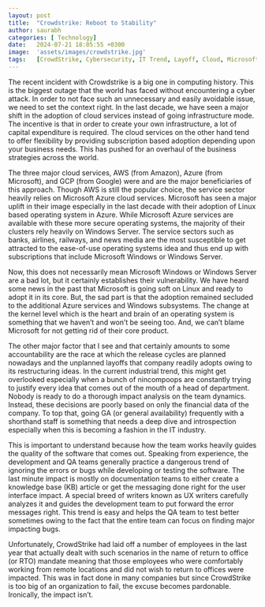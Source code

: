 ```yaml
---
layout: post
title:  "Crowdstrike: Reboot to Stability"
author: saurabh
categories: [ Technology]
date:   2024-07-21 18:05:55 +0300
image:  'assets/images/crowdstrike.jpg'
tags:   [CrowdStrike, Cybersecurity, IT Trend, Layoff, Cloud, Microsoft, Linux]
---
```

The recent incident with Crowdstrike is a big one in computing history. 
This is the biggest outage that the world has faced without encountering a cyber attack. 
In order to not face such an unnecessary and easily avoidable issue, we need to set the context right. 
In the last decade, we have seen a major shift in the adoption of cloud services instead of going infrastructure mode. 
The incentive is that in order to create your own infrastructure, a lot of capital expenditure is required. 
The cloud services on the other hand tend to offer flexibility by providing subscription based adoption depending upon your business needs. 
This has pushed for an overhaul of the business strategies across the world.

The three major cloud services, AWS (from Amazon), Azure (from Microsoft), and GCP (from Google) were and are the major beneficiaries of this approach. 
Though AWS is still the popular choice, the service sector heavily relies on Microsoft Azure cloud services. 
Microsoft has seen a major uplift in their image especially in the last decade with their adoption of Linux based operating system in Azure. 
While Microsoft Azure services are available with these more secure operating systems, the majority of their clusters rely heavily on Windows Server. 
The service sectors such as banks, airlines, railways, and news media are the most susceptible to get attracted to the ease-of-use operating systems idea and thus end up with subscriptions that include Microsoft Windows or Windows Server.

Now, this does not necessarily mean Microsoft Windows or Windows Server are a bad lot, but it certainly establishes their vulnerability. 
We have heard some news in the past that Microsoft is going soft on Linux and ready to adopt it in its core. 
But, the sad part is that the adoption remained secluded to the additional Azure services and Windows subsystems. 
The change at the kernel level which is the heart and brain of an operating system is something that we haven’t and won’t be seeing too. 
And, we can’t blame Microsoft for not getting rid of their core product.

The other major factor that I see and that certainly amounts to some accountability are the race at which the release cycles are planned nowadays and the unplanned layoffs that company readily adopts owing to its restructuring ideas. 
In the current industrial trend, this might get overlooked especially when a bunch of nincompoops are constantly trying to justify every idea that comes out of the mouth of a head of department. 
Nobody is ready to do a thorough impact analysis on the team dynamics. 
Instead, these decisions are poorly based on only the financial data of the company. 
To top that, going GA (or general availability) frequently with a shorthand staff is something that needs a deep dive and introspection especially when this is becoming a fashion in the IT industry.

This is important to understand because how the team works heavily guides the quality of the software that comes out. 
Speaking from experience, the development and QA teams generally practice a dangerous trend of ignoring the errors or bugs while developing or testing the software. 
The last minute impact is mostly on documentation teams to either create a knowledge base (KB) article or get the messaging done right for the user interface impact. 
A special breed of writers known as UX writers carefully analyzes it and guides the development team to put forward the error messages right. 
This trend is easy and helps the QA team to test better sometimes owing to the fact that the entire team can focus on finding major impacting bugs.

Unfortunately, CrowdStrike had laid off a number of employees in the last year that actually dealt with such scenarios in the name of return to office (or RTO) mandate meaning that those employees who were comfortably working from remote locations and did not wish to return to offices were impacted. 
This was in fact done in many companies but since CrowdStrike is too big of an organization to fail, the excuse becomes pardonable. 
Ironically, the impact isn’t.

